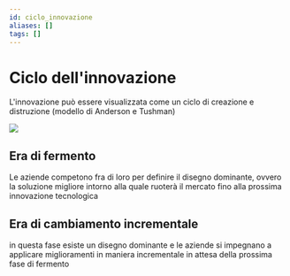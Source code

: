 ```yaml
---
id: ciclo_innovazione
aliases: []
tags: []
---
```


# Ciclo dell'innovazione

L'innovazione può essere visualizzata come un ciclo di creazione e distruzione (modello di Anderson e Tushman)

![](assets/gip/../assets/Pasted%20image%2020230928163324.png)

## Era di fermento

Le aziende competono fra di loro per definire il disegno dominante, ovvero la soluzione migliore intorno alla quale ruoterà il mercato fino alla prossima innovazione tecnologica
## Era di cambiamento incrementale

in questa fase esiste un disegno dominante e le aziende si impegnano a applicare miglioramenti in maniera incrementale in attesa della prossima fase di fermento

